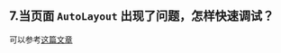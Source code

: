 ## 7.当页面 `AutoLayout` 出现了问题，怎样快速调试？


可以参考[这篇文章](http://nshint.io/blog/2015/08/17/autolayout-breakpoints/)



